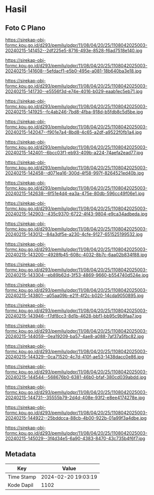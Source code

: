 # Hasil

## Foto C Plano

https://sirekap-obj-formc.kpu.go.id/d293/pemilu/pdpr/11/08/04/20/25/1108042025003-20240215-141452--2df225e5-8716-493e-8528-f6ad7518e140.jpg

https://sirekap-obj-formc.kpu.go.id/d293/pemilu/pdpr/11/08/04/20/25/1108042025003-20240215-141608--5efdacf1-e5b0-495e-a081-18b640ba3e18.jpg

https://sirekap-obj-formc.kpu.go.id/d293/pemilu/pdpr/11/08/04/20/25/1108042025003-20240215-141730--e5556f3d-e74e-4016-b029-eaab1ec5eb71.jpg

https://sirekap-obj-formc.kpu.go.id/d293/pemilu/pdpr/11/08/04/20/25/1108042025003-20240215-141925--fc4ab246-7bd8-4fba-918d-b5fdb8c5d5be.jpg

https://sirekap-obj-formc.kpu.go.id/d293/pemilu/pdpr/11/08/04/20/25/1108042025003-20240215-142047--f901e7a4-8bd8-4c65-a2df-a9522f0fb1a4.jpg

https://sirekap-obj-formc.kpu.go.id/d293/pemilu/pdpr/11/08/04/20/25/1108042025003-20240215-142401--6bcc03f1-eb93-409b-a224-74aefa2ead77.jpg

https://sirekap-obj-formc.kpu.go.id/d293/pemilu/pdpr/11/08/04/20/25/1108042025003-20240215-142458--d071ea16-300d-4f58-997f-8264521ed40b.jpg

https://sirekap-obj-formc.kpu.go.id/d293/pemilu/pdpr/11/08/04/20/25/1108042025003-20240215-142638--6f51e4d4-ea3a-475e-80db-596cc49f06e1.jpg

https://sirekap-obj-formc.kpu.go.id/d293/pemilu/pdpr/11/08/04/20/25/1108042025003-20240215-142903--435c9370-6722-4f43-9804-e9ca34adbeda.jpg

https://sirekap-obj-formc.kpu.go.id/d293/pemilu/pdpr/11/08/04/20/25/1108042025003-20240215-143012--84a3df5e-a230-4cfe-9127-651525199532.jpg

https://sirekap-obj-formc.kpu.go.id/d293/pemilu/pdpr/11/08/04/20/25/1108042025003-20240215-143200--4928fb45-608c-4032-8b7c-6aa02b834f88.jpg

https://sirekap-obj-formc.kpu.go.id/d293/pemilu/pdpr/11/08/04/20/25/1108042025003-20240215-143304--eb89b62d-3f53-4869-9660-b554740d524e.jpg

https://sirekap-obj-formc.kpu.go.id/d293/pemilu/pdpr/11/08/04/20/25/1108042025003-20240215-143801--a05aa09b-e21f-4f2c-b020-14cda9050895.jpg

https://sirekap-obj-formc.kpu.go.id/d293/pemilu/pdpr/11/08/04/20/25/1108042025003-20240215-143946--f7df8cc3-8d1b-4628-bbf1-bb95c9b9faa7.jpg

https://sirekap-obj-formc.kpu.go.id/d293/pemilu/pdpr/11/08/04/20/25/1108042025003-20240215-144059--0ea19209-ba57-4ae8-a088-7af37a5fbc82.jpg

https://sirekap-obj-formc.kpu.go.id/d293/pemilu/pdpr/11/08/04/20/25/1108042025003-20240215-144329--0ca71520-4c7d-410f-ae53-1438dacc0e86.jpg

https://sirekap-obj-formc.kpu.go.id/d293/pemilu/pdpr/11/08/04/20/25/1108042025003-20240215-144544--568676b0-6381-46b0-bfaf-380cd039abdd.jpg

https://sirekap-obj-formc.kpu.go.id/d293/pemilu/pdpr/11/08/04/20/25/1108042025003-20240215-144731--35555b79-2d4d-408e-93f2-e8ee4174278e.jpg

https://sirekap-obj-formc.kpu.go.id/d293/pemilu/pdpr/11/08/04/20/25/1108042025003-20240215-144922--25bddcca-88cb-4b00-922b-01a99f3a4dbe.jpg

https://sirekap-obj-formc.kpu.go.id/d293/pemilu/pdpr/11/08/04/20/25/1108042025003-20240215-145029--3f4d34e5-6a90-4383-8470-43c735b4f6f7.jpg


## Metadata

| Key        | Value               |
| ---------- | ------------------- |
| Time Stamp | 2024-02-20 19:03:19 |
| Kode Dapil | 1102                |



